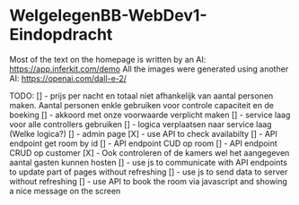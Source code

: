 # WelgelegenBB-WebDev1-Eindopdracht

Most of the text on the homepage is written by an AI: https://app.inferkit.com/demo
All the images were generated using another AI: https://openai.com/dall-e-2/

 
TODO:
[] - prijs per nacht en totaal niet afhankelijk van aantal personen maken. Aantal personen enkle gebruiken voor controle capaciteit en de boeking
[] - akkoord met onze voorwaarde verplicht maken
[] - service laag voor alle controllers gebruiken
[] - logica verplaatsen naar service laag (Welke logica?)
[] - admin page
[X] - use API to check availabilty
[] - API endpoint get room by id
[] - API endpoint CUD op room
[] - API endpoint CRUD op customer
[X] - Ook controleren of de kamers wel het aangegeven aantal gasten kunnen hosten
[] - use js to communicate with API endpoints to update part of pages without refreshing
[] - use js to send data to server without refreshing
[] - use API to book the room via javascript and showing a nice message on the screen